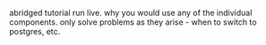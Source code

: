 abridged tutorial run live. why you would use any of the individual components.
only solve problems as they arise - when to switch to postgres, etc.
